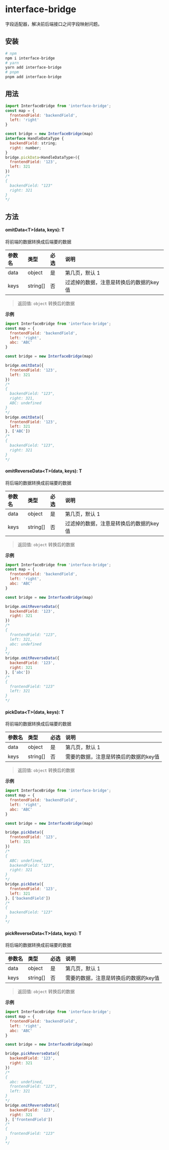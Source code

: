 # interface-bridge

字段适配器，解决前后端接口之间字段映射问题。

## 安装

```bash
# npm
npm i interface-bridge
# yarn
yarn add interface-bridge
# pnpm
pnpm add interface-bridge
```

## 用法

```javascript
import InterfaceBridge from 'interface-bridge';
const map = {
  frontendField: 'backendField',
  left: 'right'
}

const bridge = new InterfaceBridge(map)
interface HandleDataType {
  backendField: string;
  right: number;
}
bridge.pickData<HandleDataType>({
  frontendField: '123',
  left: 321
})
/*
{
  backendField: "123"
  right: 321
}
*/
```

## 方法

#### omitData\<T\>(data, keys): T

将前端的数据转换成后端要的数据

|参数名|类型|必选|说明|
|:---- |:--   |:---|:----- |
|data |object| 是 | 第几页，默认 1 |
|keys |string[]| 否 | 过滤掉的数据，注意是转换后的数据的key值 |

> 返回值: `object` 转换后的数据

**示例**

```javascript
import InterfaceBridge from 'interface-bridge';
const map = {
  frontendField: 'backendField',
  left: 'right',
  abc: 'ABC'
}

const bridge = new InterfaceBridge(map)

bridge.omitData({
  frontendField: '123',
  left: 321
})
/*
{
  backendField: "123",
  right: 321,
  ABC: undefined
}
*/
bridge.omitData({
  frontendField: '123',
  left: 321
}, ['ABC'])
/*
{
  backendField: "123",
  right: 321
}
*/
```

#### omitReverseData\<T\>(data, keys): T

将后端的数据转换成前端要的数据

|参数名|类型|必选|说明|
|:---- |:--   |:---|:----- |
|data |object| 是 | 第几页，默认 1 |
|keys |string[]| 否 | 过滤掉的数据，注意是转换后的数据的key值 |

> 返回值: `object` 转换后的数据

**示例**

```javascript
import InterfaceBridge from 'interface-bridge';
const map = {
  frontendField: 'backendField',
  left: 'right',
  abc: 'ABC'
}

const bridge = new InterfaceBridge(map)

bridge.omitReverseData({
  backendField: '123',
  right: 321
})
/*
{
  frontendField: "123",
  left: 321,
  abc: undefined
}
*/
bridge.omitReverseData({
  backendField: '123',
  right: 321
}, ['abc'])
/*
{
  frontendField: "123"
  left: 321
}
*/
```

#### pickData\<T\>(data, keys): T

将前端的数据转换成后端要的数据

|参数名|类型|必选|说明|
|:---- |:--   |:---|:----- |
|data |object| 是 | 第几页，默认 1 |
|keys |string[]| 否 | 需要的数据，注意是转换后的数据的key值 |

> 返回值: `object` 转换后的数据

**示例**

```javascript
import InterfaceBridge from 'interface-bridge';
const map = {
  frontendField: 'backendField',
  left: 'right',
  abc: 'ABC'
}

const bridge = new InterfaceBridge(map)

bridge.pickData({
  frontendField: '123',
  left: 321
})
/*
{
  ABC: undefined,
  backendField: "123",
  right: 321
}
*/
bridge.pickData({
  frontendField: '123',
  left: 321
}, ['backendField'])
/*
{
  backendField: "123"
}
*/
```

#### pickReverseData\<T\>(data, keys): T

将后端的数据转换成前端要的数据

|参数名|类型|必选|说明|
|:---- |:--   |:---|:----- |
|data |object| 是 | 第几页，默认 1 |
|keys |string[]| 否 | 需要的数据，注意是转换后的数据的key值 |

> 返回值: `object` 转换后的数据

**示例**

```javascript
import InterfaceBridge from 'interface-bridge';
const map = {
  frontendField: 'backendField',
  left: 'right',
  abc: 'ABC'
}

const bridge = new InterfaceBridge(map)

bridge.pickReverseData({
  backendField: '123',
  right: 321
})
/*
{
  abc: undefined,
  frontendField: "123",
  left: 321
}
*/
bridge.omitReverseData({
  backendField: '123',
  right: 321
}, ['frontendField'])
/*
{
  frontendField: "123"
}
*/
```
